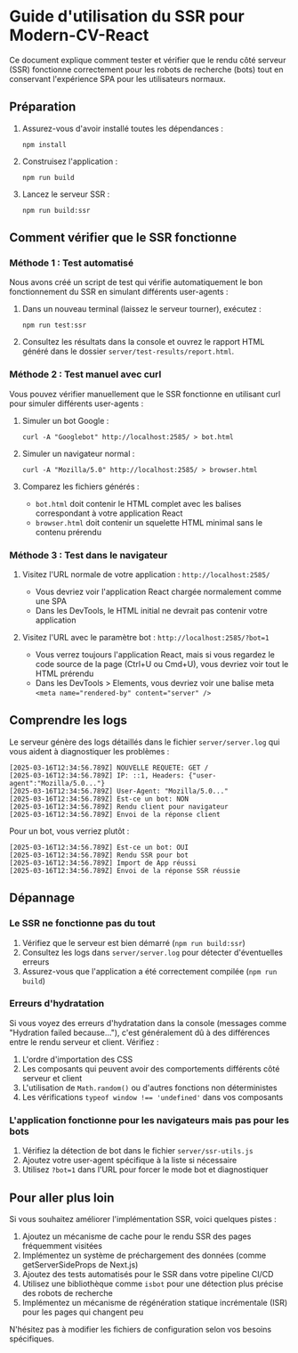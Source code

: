 # Guide d'utilisation du SSR pour Modern-CV-React

Ce document explique comment tester et vérifier que le rendu côté serveur (SSR) fonctionne correctement pour les robots de recherche (bots) tout en conservant l'expérience SPA pour les utilisateurs normaux.

## Préparation

1. Assurez-vous d'avoir installé toutes les dépendances :
   ```
   npm install
   ```

2. Construisez l'application :
   ```
   npm run build
   ```

3. Lancez le serveur SSR :
   ```
   npm run build:ssr
   ```

## Comment vérifier que le SSR fonctionne

### Méthode 1 : Test automatisé

Nous avons créé un script de test qui vérifie automatiquement le bon fonctionnement du SSR en simulant différents user-agents :

1. Dans un nouveau terminal (laissez le serveur tourner), exécutez :
   ```
   npm run test:ssr
   ```

2. Consultez les résultats dans la console et ouvrez le rapport HTML généré dans le dossier `server/test-results/report.html`.

### Méthode 2 : Test manuel avec curl

Vous pouvez vérifier manuellement que le SSR fonctionne en utilisant curl pour simuler différents user-agents :

1. Simuler un bot Google :
   ```
   curl -A "Googlebot" http://localhost:2585/ > bot.html
   ```

2. Simuler un navigateur normal :
   ```
   curl -A "Mozilla/5.0" http://localhost:2585/ > browser.html
   ```

3. Comparez les fichiers générés :
   - `bot.html` doit contenir le HTML complet avec les balises correspondant à votre application React
   - `browser.html` doit contenir un squelette HTML minimal sans le contenu prérendu

### Méthode 3 : Test dans le navigateur

1. Visitez l'URL normale de votre application : `http://localhost:2585/`
   - Vous devriez voir l'application React chargée normalement comme une SPA
   - Dans les DevTools, le HTML initial ne devrait pas contenir votre application

2. Visitez l'URL avec le paramètre bot : `http://localhost:2585/?bot=1`
   - Vous verrez toujours l'application React, mais si vous regardez le code source de la page (Ctrl+U ou Cmd+U), vous devriez voir tout le HTML prérendu
   - Dans les DevTools > Elements, vous devriez voir une balise meta `<meta name="rendered-by" content="server" />`

## Comprendre les logs

Le serveur génère des logs détaillés dans le fichier `server/server.log` qui vous aident à diagnostiquer les problèmes :

```
[2025-03-16T12:34:56.789Z] NOUVELLE REQUETE: GET /
[2025-03-16T12:34:56.789Z] IP: ::1, Headers: {"user-agent":"Mozilla/5.0..."}
[2025-03-16T12:34:56.789Z] User-Agent: "Mozilla/5.0..."
[2025-03-16T12:34:56.789Z] Est-ce un bot: NON
[2025-03-16T12:34:56.789Z] Rendu client pour navigateur
[2025-03-16T12:34:56.789Z] Envoi de la réponse client
```

Pour un bot, vous verriez plutôt :

```
[2025-03-16T12:34:56.789Z] Est-ce un bot: OUI
[2025-03-16T12:34:56.789Z] Rendu SSR pour bot
[2025-03-16T12:34:56.789Z] Import de App réussi
[2025-03-16T12:34:56.789Z] Envoi de la réponse SSR réussie
```

## Dépannage

### Le SSR ne fonctionne pas du tout

1. Vérifiez que le serveur est bien démarré (`npm run build:ssr`)
2. Consultez les logs dans `server/server.log` pour détecter d'éventuelles erreurs
3. Assurez-vous que l'application a été correctement compilée (`npm run build`)

### Erreurs d'hydratation

Si vous voyez des erreurs d'hydratation dans la console (messages comme "Hydration failed because..."), c'est généralement dû à des différences entre le rendu serveur et client. Vérifiez :

1. L'ordre d'importation des CSS
2. Les composants qui peuvent avoir des comportements différents côté serveur et client
3. L'utilisation de `Math.random()` ou d'autres fonctions non déterministes
4. Les vérifications `typeof window !== 'undefined'` dans vos composants

### L'application fonctionne pour les navigateurs mais pas pour les bots

1. Vérifiez la détection de bot dans le fichier `server/ssr-utils.js`
2. Ajoutez votre user-agent spécifique à la liste si nécessaire
3. Utilisez `?bot=1` dans l'URL pour forcer le mode bot et diagnostiquer

## Pour aller plus loin

Si vous souhaitez améliorer l'implémentation SSR, voici quelques pistes :

1. Ajoutez un mécanisme de cache pour le rendu SSR des pages fréquemment visitées
2. Implémentez un système de préchargement des données (comme getServerSideProps de Next.js)
3. Ajoutez des tests automatisés pour le SSR dans votre pipeline CI/CD
4. Utilisez une bibliothèque comme `isbot` pour une détection plus précise des robots de recherche
5. Implémentez un mécanisme de régénération statique incrémentale (ISR) pour les pages qui changent peu

N'hésitez pas à modifier les fichiers de configuration selon vos besoins spécifiques.
